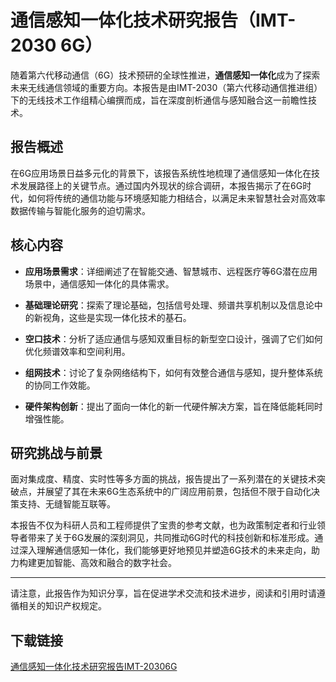 # 通信感知一体化技术研究报告（IMT-2030 6G）

随着第六代移动通信（6G）技术预研的全球性推进，**通信感知一体化**成为了探索未来无线通信领域的重要方向。本报告是由IMT-2030（第六代移动通信推进组）下的无线技术工作组精心编撰而成，旨在深度剖析通信与感知融合这一前瞻性技术。

## 报告概述

在6G应用场景日益多元化的背景下，该报告系统性地梳理了通信感知一体化在技术发展路径上的关键节点。通过国内外现状的综合调研，本报告揭示了在6G时代，如何将传统的通信功能与环境感知能力相结合，以满足未来智慧社会对高效率数据传输与智能化服务的迫切需求。

## 核心内容

- **应用场景需求**：详细阐述了在智能交通、智慧城市、远程医疗等6G潜在应用场景中，通信感知一体化的具体需求。
  
- **基础理论研究**：探索了理论基础，包括信号处理、频谱共享机制以及信息论中的新视角，这些是实现一体化技术的基石。
  
- **空口技术**：分析了适应通信与感知双重目标的新型空口设计，强调了它们如何优化频谱效率和空间利用。
  
- **组网技术**：讨论了复杂网络结构下，如何有效整合通信与感知，提升整体系统的协同工作效能。
  
- **硬件架构创新**：提出了面向一体化的新一代硬件解决方案，旨在降低能耗同时增强性能。

## 研究挑战与前景

面对集成度、精度、实时性等多方面的挑战，报告提出了一系列潜在的关键技术突破点，并展望了其在未来6G生态系统中的广阔应用前景，包括但不限于自动化决策支持、无缝智能互联等。

本报告不仅为科研人员和工程师提供了宝贵的参考文献，也为政策制定者和行业领导者带来了关于6G发展的深刻洞见，共同推动6G时代的科技创新和标准形成。通过深入理解通信感知一体化，我们能够更好地预见并塑造6G技术的未来走向，助力构建更加智能、高效和融合的数字社会。

---

请注意，此报告作为知识分享，旨在促进学术交流和技术进步，阅读和引用时请遵循相关的知识产权规定。

## 下载链接

[通信感知一体化技术研究报告IMT-20306G](https://pan.quark.cn/s/bd8acdc6bff6)